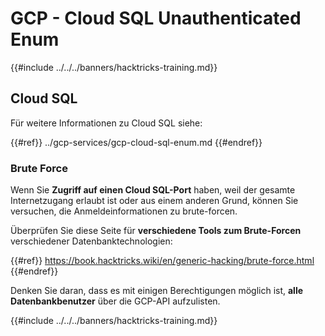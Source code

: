 # GCP - Cloud SQL Unauthenticated Enum

{{#include ../../../banners/hacktricks-training.md}}

## Cloud SQL

Für weitere Informationen zu Cloud SQL siehe:

{{#ref}}
../gcp-services/gcp-cloud-sql-enum.md
{{#endref}}

### Brute Force

Wenn Sie **Zugriff auf einen Cloud SQL-Port** haben, weil der gesamte Internetzugang erlaubt ist oder aus einem anderen Grund, können Sie versuchen, die Anmeldeinformationen zu brute-forcen.

Überprüfen Sie diese Seite für **verschiedene Tools zum Brute-Forcen** verschiedener Datenbanktechnologien:

{{#ref}}
https://book.hacktricks.wiki/en/generic-hacking/brute-force.html
{{#endref}}

Denken Sie daran, dass es mit einigen Berechtigungen möglich ist, **alle Datenbankbenutzer** über die GCP-API aufzulisten.

{{#include ../../../banners/hacktricks-training.md}}
